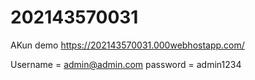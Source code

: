 # 202143570031


AKun demo
https://202143570031.000webhostapp.com/

Username = admin@admin.com
password = admin1234
